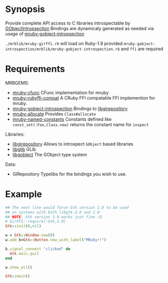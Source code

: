 [mruby]: https://github.com/mruby/mruby
[mrb-gir]: https://github.com/ppibburr/mruby-gobject-introspection
[cfunc]: https://github.com/mobiruby/mruby-cfunc
[mrb-ffi]: https://github.com/schmurfy/mruby-rubyffi-compat
[alloc]: https://github.com/ppibburr/mruby-allocate
[nc]:   https://github.com/ppibburr/mruby-named-constants
[ffi]:  https://github.com//ruby-ffi
[gir]: https://gnome.org
[gobject]: https://gnome.org
[glib]: https://

Synopsis
===
Provide complete API access to C libraries introspectable by [GObjectIntropsection][gir]
Bindings are dynamicaly generated as needed via usage of [mruby-gobject-intropsection][mrb-gir]

`./mrblib/mruby-girffi.rb` will load on Ruby-1.9 provided `mruby-gobject-introspection/mrblib/mruby-gobject-introspection.rb` and `ffi` are required

Requirements
===
MRBGEMS:
* [mruby-cfunc][cfunc]                   CFunc implementation for mruby
* [mruby-rubyffi-compat][mrb-ffi]        A CRuby FFI compatable FFI implemention for mruby.
* [mruby-gobject-introspection][mrb-gir] Bindings to [libgirepository][gir]
* [mruby-allocate][alloc]                Provides `Class#allocate`
* [mruby-named-constants][nc]            Constants defined like `const_set(:Foo,Class.new)` returns the constant name for `inspect`

Libraries:
* [libgirepository][gir]     Allows to introspect `GObject` based libraries
* [libglib][glib]            GLib
* [libgobject][gobject]      The GObject type system

Data:
* GIRepository Typelibs for the bindings you wish to use.

Example
===
```ruby
## The next line would force Gtk version 2.0 to be used
## on systems with both libgtk-3.0 and 2.0
## NOTE: Gtk version 3.0 works just fine :D
# GirFFI::require(:Gtk,2.0)
Gtk::init(0,nil)

w = Gtk::Window.new(0)
w.add b=Gtk::Button.new_with_label("MRuby!!")

b.signal_connect "clicked" do
  Gtk.main_quit
end

w.show_all()

Gtk::main()
```
